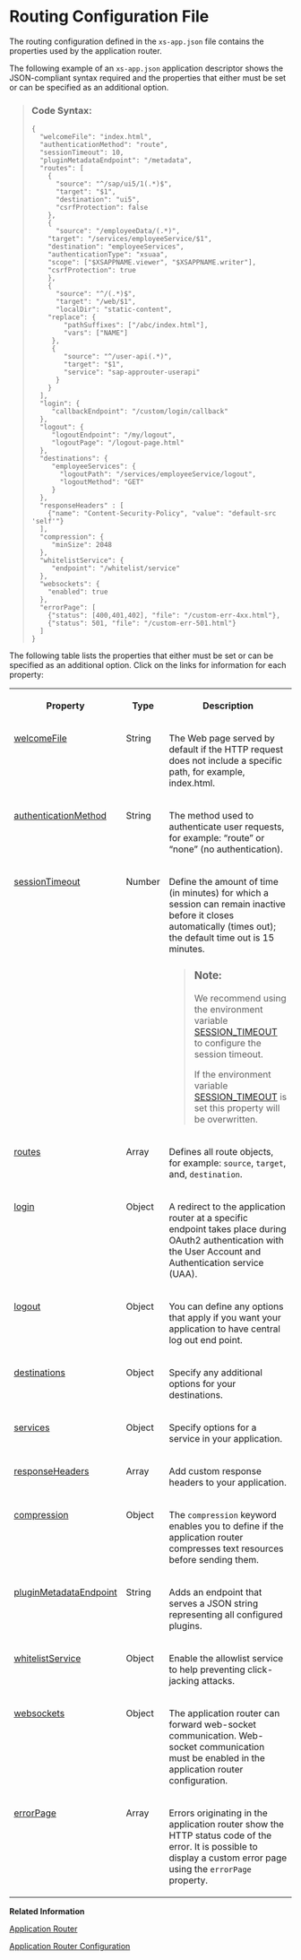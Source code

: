 <!-- loioc103fb414988447ead2023f768096dcc -->

# Routing Configuration File

The routing configuration defined in the `xs-app.json` file contains the properties used by the application router.



The following example of an `xs-app.json` application descriptor shows the JSON-compliant syntax required and the properties that either must be set or can be specified as an additional option.

> ### Code Syntax:  
> ```
> {
>   "welcomeFile": "index.html",
>   "authenticationMethod": "route",
>   "sessionTimeout": 10,
>   "pluginMetadataEndpoint": "/metadata",
>   "routes": [				
>     {
>       "source": "^/sap/ui5/1(.*)$",
>       "target": "$1",
>       "destination": "ui5",
>       "csrfProtection": false
>     },
>     {
>       "source": "/employeeData/(.*)",
> 	  "target": "/services/employeeService/$1",
> 	  "destination": "employeeServices",
> 	  "authenticationType": "xsuaa",
> 	  "scope": ["$XSAPPNAME.viewer", "$XSAPPNAME.writer"],
> 	  "csrfProtection": true
>     },
>     {
>       "source": "^/(.*)$",
>       "target": "/web/$1",
>       "localDir": "static-content",
> 	  "replace": {
>         "pathSuffixes": ["/abc/index.html"],
>         "vars": ["NAME"]
>      }, 
>      {
>         "source": "^/user-api(.*)",
>         "target": "$1",
>         "service": "sap-approuter-userapi"
>       }       
>     }
>   ],
>   "login": {
>      "callbackEndpoint": "/custom/login/callback"
>   },
>   "logout": {
>      "logoutEndpoint": "/my/logout",
>      "logoutPage": "/logout-page.html"
>   },
>   "destinations": {
>      "employeeServices": {
>        "logoutPath": "/services/employeeService/logout",
>        "logoutMethod": "GET"
>      }
>   }, 
>   "responseHeaders" : [
>     {"name": "Content-Security-Policy", "value": "default-src 'self'"}
>   ],
>   "compression": { 
>      "minSize": 2048
>   },
>   "whitelistService": {
>      "endpoint": "/whitelist/service"
>   },
>   "websockets": {
>     "enabled": true
>   },
>   "errorPage": [
>     {"status": [400,401,402], "file": "/custom-err-4xx.html"},
>     {"status": 501, "file": "/custom-err-501.html"}
>   ] 
> }
> ```

The following table lists the properties that either must be set or can be specified as an additional option. Click on the links for information for each property:


<table>
<tr>
<th valign="top">

Property

</th>
<th valign="top">

Type

</th>
<th valign="top">

Description

</th>
</tr>
<tr>
<td valign="top">

[welcomeFile](welcomefile-f1d9ff4.md)

</td>
<td valign="top">

String

</td>
<td valign="top">

The Web page served by default if the HTTP request does not include a specific path, for example, index.html.

</td>
</tr>
<tr>
<td valign="top">

[authenticationMethod](authenticationmethod-ff58bb0.md)

</td>
<td valign="top">

String

</td>
<td valign="top">

The method used to authenticate user requests, for example: “route” or “none” \(no authentication\).

</td>
</tr>
<tr>
<td valign="top">

[sessionTimeout](sessiontimeout-9d24198.md)

</td>
<td valign="top">

Number

</td>
<td valign="top">

Define the amount of time \(in minutes\) for which a session can remain inactive before it closes automatically \(times out\); the default time out is 15 minutes.

> ### Note:  
> We recommend using the environment variable [SESSION\_TIMEOUT](environment-variables-ba52705.md#loioba527058dc4d423a9e0a69ecc67f4593__section_blz_hgn_mv) to configure the session timeout.
> 
> If the environment variable [SESSION\_TIMEOUT](environment-variables-ba52705.md#loioba527058dc4d423a9e0a69ecc67f4593__section_blz_hgn_mv) is set this property will be overwritten.



</td>
</tr>
<tr>
<td valign="top">

[routes](routes-666eb55.md)

</td>
<td valign="top">

Array

</td>
<td valign="top">

Defines all route objects, for example: `source`, `target`, and, `destination`.

</td>
</tr>
<tr>
<td valign="top">

[login](login-0698797.md)

</td>
<td valign="top">

Object

</td>
<td valign="top">

A redirect to the application router at a specific endpoint takes place during OAuth2 authentication with the User Account and Authentication service \(UAA\).

</td>
</tr>
<tr>
<td valign="top">

[logout](logout-2296b4d.md)

</td>
<td valign="top">

Object

</td>
<td valign="top">

You can define any options that apply if you want your application to have central log out end point.

</td>
</tr>
<tr>
<td valign="top">

[destinations](destinations-6b303d0.md)

</td>
<td valign="top">

Object

</td>
<td valign="top">

Specify any additional options for your destinations.

</td>
</tr>
<tr>
<td valign="top">

[services](services-92741fa.md)

</td>
<td valign="top">

Object

</td>
<td valign="top">

Specify options for a service in your application.

</td>
</tr>
<tr>
<td valign="top">

[responseHeaders](responseheaders-4393490.md)

</td>
<td valign="top">

Array

</td>
<td valign="top">

Add custom response headers to your application.

</td>
</tr>
<tr>
<td valign="top">

[compression](compression-ff906e7.md)

</td>
<td valign="top">

Object

</td>
<td valign="top">

The `compression` keyword enables you to define if the application router compresses text resources before sending them.

</td>
</tr>
<tr>
<td valign="top">

[pluginMetadataEndpoint](pluginmetadataendpoint-df4ca32.md)

</td>
<td valign="top">

String

</td>
<td valign="top">

Adds an endpoint that serves a JSON string representing all configured plugins.

</td>
</tr>
<tr>
<td valign="top">

[whitelistService](whitelistservice-435d5a6.md)

</td>
<td valign="top">

Object

</td>
<td valign="top">

Enable the allowlist service to help preventing click-jacking attacks.

</td>
</tr>
<tr>
<td valign="top">

[websockets](websockets-44bc1e7.md)

</td>
<td valign="top">

Object

</td>
<td valign="top">

The application router can forward web-socket communication. Web-socket communication must be enabled in the application router configuration.

</td>
</tr>
<tr>
<td valign="top">

[errorPage](errorpage-0377013.md)

</td>
<td valign="top">

Array

</td>
<td valign="top">

Errors originating in the application router show the HTTP status code of the error. It is possible to display a custom error page using the `errorPage` property.

</td>
</tr>
</table>

**Related Information**  


[Application Router](application-router-01c5f9b.md "The application router is the single point-of-entry for an application running in the Cloud Foundry environment on SAP BTP. The application router is used to serve static content, authenticate users, rewrite URLs, and forward or proxy requests to other micro services while propagating user information.")

[Application Router Configuration](application-router-configuration-c19f165.md "A file that contains the configuration information used by the application router.")

